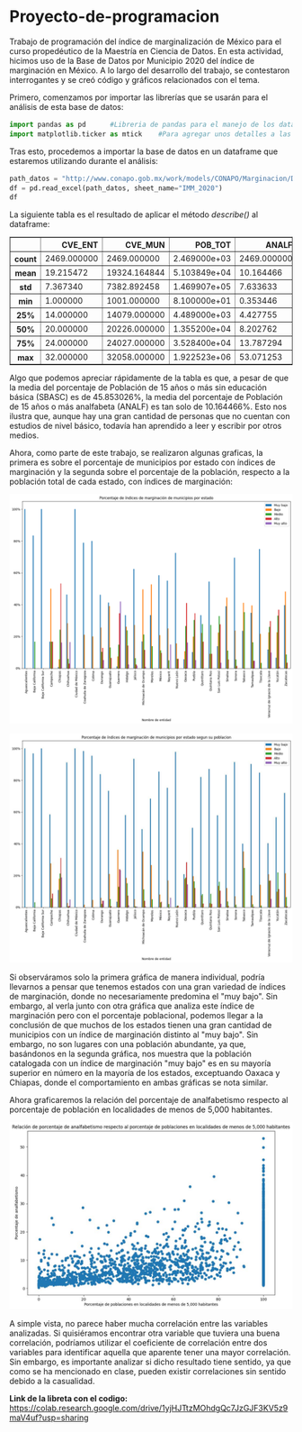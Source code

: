 # Proyecto-de-programacion
Trabajo de programación del índice de marginalización de México para el curso propedéutico de la Maestría en Ciencia de Datos. En esta actividad, hicimos uso de la Base de Datos por Municipio 2020 del índice de marginación en México. A lo largo del desarrollo del trabajo, se contestaron interrogantes y se creó código y gráficos relacionados con el tema.

Primero, comenzamos por importar las librerías que se usarán para el análisis de esta base de datos:

```python
import pandas as pd      #Libreria de pandas para el manejo de los dataframes
import matplotlib.ticker as mtick    #Para agregar unos detalles a las graficas
```

Tras esto, procedemos a importar la base de datos en un dataframe que estaremos utilizando durante el análisis:

```python
path_datos = "http://www.conapo.gob.mx/work/models/CONAPO/Marginacion/Datos_Abiertos/Municipio/IMM_2020.xls"
df = pd.read_excel(path_datos, sheet_name="IMM_2020")   
df
```
La siguiente tabla es el resultado de aplicar el método *describe()* al dataframe:

<table border="1" class="dataframe">
  <thead>
    <tr style="text-align: right;">
      <th></th>
      <th>CVE_ENT</th>
      <th>CVE_MUN</th>
      <th>POB_TOT</th>
      <th>ANALF</th>
      <th>SBASC</th>
      <th>OVSDE</th>
      <th>OVSEE</th>
      <th>OVSAE</th>
      <th>OVPT</th>
      <th>VHAC</th>
      <th>PL.5000</th>
      <th>PO2SM</th>
      <th>IM_2020</th>
      <th>IMN_2020</th>
    </tr>
  </thead>
  <tbody>
    <tr>
      <th>count</th>
      <td>2469.000000</td>
      <td>2469.000000</td>
      <td>2.469000e+03</td>
      <td>2469.000000</td>
      <td>2469.000000</td>
      <td>2469.000000</td>
      <td>2469.000000</td>
      <td>2469.000000</td>
      <td>2469.000000</td>
      <td>2469.000000</td>
      <td>2469.000000</td>
      <td>2469.000000</td>
      <td>2469.000000</td>
      <td>2469.000000</td>
    </tr>
    <tr>
      <th>mean</th>
      <td>19.215472</td>
      <td>19324.164844</td>
      <td>5.103849e+04</td>
      <td>10.164466</td>
      <td>45.853026</td>
      <td>3.159963</td>
      <td>1.500793</td>
      <td>6.118145</td>
      <td>7.987232</td>
      <td>26.566286</td>
      <td>69.900469</td>
      <td>82.143854</td>
      <td>53.955581</td>
      <td>0.844869</td>
    </tr>
    <tr>
      <th>std</th>
      <td>7.367340</td>
      <td>7382.892458</td>
      <td>1.469907e+05</td>
      <td>7.633633</td>
      <td>13.981594</td>
      <td>5.289299</td>
      <td>2.769167</td>
      <td>9.245995</td>
      <td>8.973591</td>
      <td>10.586540</td>
      <td>35.267726</td>
      <td>11.830444</td>
      <td>3.904590</td>
      <td>0.061140</td>
    </tr>
    <tr>
      <th>min</th>
      <td>1.000000</td>
      <td>1001.000000</td>
      <td>8.100000e+01</td>
      <td>0.353446</td>
      <td>5.535137</td>
      <td>0.000000</td>
      <td>0.000000</td>
      <td>0.000000</td>
      <td>0.000000</td>
      <td>3.950392</td>
      <td>0.000000</td>
      <td>28.453113</td>
      <td>21.406635</td>
      <td>0.335198</td>
    </tr>
    <tr>
      <th>25%</th>
      <td>14.000000</td>
      <td>14079.000000</td>
      <td>4.489000e+03</td>
      <td>4.427755</td>
      <td>35.737568</td>
      <td>0.651869</td>
      <td>0.366077</td>
      <td>0.878499</td>
      <td>1.654653</td>
      <td>18.725100</td>
      <td>40.129696</td>
      <td>74.615600</td>
      <td>51.844432</td>
      <td>0.811812</td>
    </tr>
    <tr>
      <th>50%</th>
      <td>20.000000</td>
      <td>20226.000000</td>
      <td>1.355200e+04</td>
      <td>8.202762</td>
      <td>46.339439</td>
      <td>1.428250</td>
      <td>0.828157</td>
      <td>2.452316</td>
      <td>4.714141</td>
      <td>25.000000</td>
      <td>100.000000</td>
      <td>84.643266</td>
      <td>54.423506</td>
      <td>0.852196</td>
    </tr>
    <tr>
      <th>75%</th>
      <td>24.000000</td>
      <td>24027.000000</td>
      <td>3.528400e+04</td>
      <td>13.787294</td>
      <td>55.856378</td>
      <td>3.342618</td>
      <td>1.678328</td>
      <td>7.285869</td>
      <td>11.029646</td>
      <td>32.820816</td>
      <td>100.000000</td>
      <td>91.620112</td>
      <td>56.696126</td>
      <td>0.887782</td>
    </tr>
    <tr>
      <th>max</th>
      <td>32.000000</td>
      <td>32058.000000</td>
      <td>1.922523e+06</td>
      <td>53.071253</td>
      <td>88.328076</td>
      <td>64.450424</td>
      <td>53.065463</td>
      <td>81.788441</td>
      <td>68.149764</td>
      <td>69.564018</td>
      <td>100.000000</td>
      <td>100.000000</td>
      <td>62.397145</td>
      <td>0.977052</td>
    </tr>
  </tbody>
</table>

Algo que podemos apreciar rápidamente de la tabla es que, a pesar de que la media del porcentaje de Población de 15 años o más sin educación básica (SBASC) es de 45.853026%, la media del porcentaje de Población de 15 años o más analfabeta (ANALF) es tan solo de 10.164466%. Esto nos ilustra que, aunque hay una gran cantidad de personas que no cuentan con estudios de nivel básico, todavía han aprendido a leer y escribir por otros medios.

Ahora, como parte de este trabajo, se realizaron algunas graficas, la primera es sobre el porcentaje de municipios por estado con índices de marginación y la segunda sobre el porcentaje de la población, respecto a la población total de cada estado, con índices de marginación:

![grafica sobre el porcentaje de municipios por estado con índices de marginación](/Grafica1.png)

![grafica sobre el porcentaje de la población, respecto a la población total de cada estado, con índices de marginación](/Grafica2.jpg)

Si observáramos solo la primera gráfica de manera individual, podría llevarnos a pensar que tenemos estados con una gran variedad de índices de marginación, donde no necesariamente predomina el "muy bajo". Sin embargo, al verla junto con otra gráfica que analiza este índice de marginación pero con el porcentaje poblacional, podemos llegar a la conclusión de que muchos de los estados tienen una gran cantidad de municipios con un índice de marginación distinto al "muy bajo". Sin embargo, no son lugares con una población abundante, ya que, basándonos en la segunda gráfica, nos muestra que la población catalogada con un índice de marginación "muy bajo" es en su mayoría superior en número en la mayoría de los estados, exceptuando Oaxaca y Chiapas, donde el comportamiento en ambas gráficas se nota similar.

Ahora graficaremos la relación del porcentaje de analfabetismo respecto al porcentaje de población en localidades de menos de 5,000 habitantes.

![relación de porcentaje de analfabetismo respecto al porcentaje de poblaciones en localidades de menos de 5,000 habitantes](/Grafica3.jpg)

A simple vista, no parece haber mucha correlación entre las variables analizadas. Si quisiéramos encontrar otra variable que tuviera una buena correlación, podríamos utilizar el coeficiente de correlación entre dos variables para identificar aquella que aparente tener una mayor correlación. Sin embargo, es importante analizar si dicho resultado tiene sentido, ya que como se ha mencionado en clase, pueden existir correlaciones sin sentido debido a la casualidad.



**Link de la libreta con el codigo:** https://colab.research.google.com/drive/1yjHJTtzMOhdgQc7JzGJF3KV5z9maV4uf?usp=sharing
